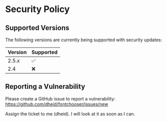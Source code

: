 # Security Policy

## Supported Versions

The following versions are currently being supported with security updates:

| Version | Supported          |
| ------- | ------------------ |
| 2.5.x   | :white_check_mark: |
| 2.4     | :x:                |


## Reporting a Vulnerability

Please create a GitHub issue to report a vulnerability: https://github.com/dheid/fontchooser/issues/new

Assign the ticket to me (dheid). I will look at it as soon as I can.
